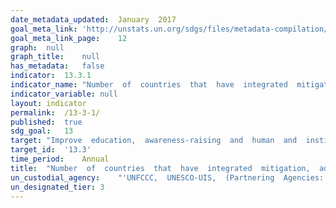 ```yaml
---	
date_metadata_updated:	January  2017
goal_meta_link:	'http://unstats.un.org/sdgs/files/metadata-compilation/Metadata-Goal-13.pdf'
goal_meta_link_page:	12
graph:	null
graph_title:	null
has_metadata:	false
indicator:	13.3.1
indicator_name:	"Number  of  countries  that  have  integrated  mitigation,  adaptation,  impact  reduction  and  early  warning  into  primary,  secondary  and  tertiary  curricula"
indicator_variable:	null
layout:	indicator
permalink:	/13-3-1/
published:	true
sdg_goal:	13
target:	"Improve  education,  awareness-raising  and  human  and  institutional  capacity  on  climate  change  mitigation,  adaptation,  impact  reduction  and  early  warning."
target_id:	'13.3'
time_period:	Annual
title:	"Number  of  countries  that  have  integrated  mitigation,  adaptation,  impact  reduction  and  early  warning  into  primary,  secondary  and  tertiary  curricula"
un_custodial_agency:	"'UNFCCC,  UNESCO-UIS,  (Partnering  Agencies:  UNEP,  WHO,  WMO,  FAO)'"
un_designated_tier:	3
---	
```


